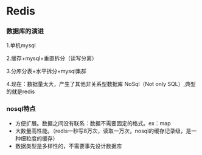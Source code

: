 # Redis

### 数据库的演进

1.单机mysql

2.缓存+mysql+垂直拆分（读写分离）

3.分库分表+水平拆分+mysql集群

4.现在：数据量太大，产生了其他非关系型数据库 NoSql（Not only SQL）,典型的就是redis

 

### nosql特点

- 方便扩展。数据之间没有联系：数据不需要固定的格式。ex：map<String object>
- 大数量高性能。（redis一秒写8万次，读取一万次，nosql的缓存记录级，是一种细粒度的缓存）
- 数据类型是多样性的，不需要事先设计数据库







